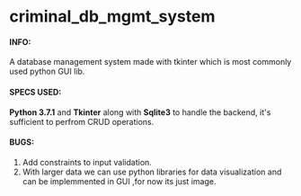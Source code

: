 <h1>criminal_db_mgmt_system</h1>
<h4>INFO:</h4>
A database management system made with tkinter which is most commonly used python GUI lib.
<h4>SPECS USED:</h4>
<b>Python 3.7.1</b> and <b>Tkinter</b> along with <b>Sqlite3</b> to handle the backend, it's sufficient to perfrom CRUD operations.
<h4>BUGS:</h4>
<ol type="1">
<li>Add constraints to input validation.</li>
<li>With larger data we can use python libraries for data visualization and can be implemmented in GUI ,for now its just image.</li>
</ol>
